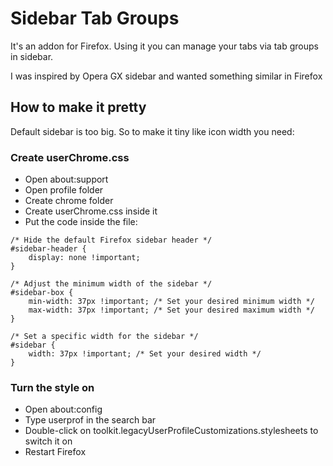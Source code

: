# Sidebar Tab Groups

It's an addon for Firefox. Using it you can manage your tabs
via tab groups in sidebar.

I was inspired by Opera GX sidebar and wanted something
similar in Firefox

## How to make it pretty

Default sidebar is too big. So to make it tiny like icon width
you need:


### Create userChrome.css

- Open about:support
- Open profile folder
- Create chrome folder
- Create userChrome.css inside it
- Put the code inside the file:

```
/* Hide the default Firefox sidebar header */
#sidebar-header {
    display: none !important;
}

/* Adjust the minimum width of the sidebar */
#sidebar-box {
    min-width: 37px !important; /* Set your desired minimum width */
    max-width: 37px !important; /* Set your desired maximum width */
}

/* Set a specific width for the sidebar */
#sidebar {
    width: 37px !important; /* Set your desired width */
}
```

### Turn the style on

- Open about:config
- Type userprof in the search bar
- Double-click on toolkit.legacyUserProfileCustomizations.stylesheets to switch it on
- Restart Firefox

